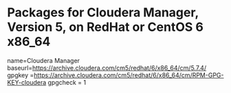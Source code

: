 # Packages for Cloudera Manager, Version 5, on RedHat or CentOS 6 x86_64
name=Cloudera Manager
baseurl=https://archive.cloudera.com/cm5/redhat/6/x86_64/cm/5.7.4/
gpgkey =https://archive.cloudera.com/cm5/redhat/6/x86_64/cm/RPM-GPG-KEY-cloudera
gpgcheck = 1

